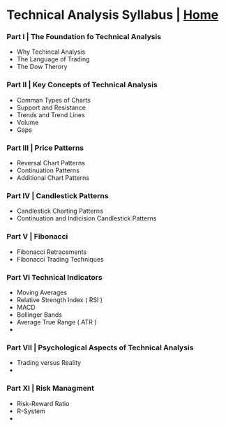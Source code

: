 # Technical Analysis Syllabus | <a href="https://github.com/SanjeevStephan/MySpace-Public/blob/master/Day-Trading.md">Home</a> 
### Part I | The Foundation fo Technical Analysis
* Why Techincal Analysis
* The Language of Trading
* The Dow Therory
### Part II | Key Concepts of Technical Analysis
* Comman Types of Charts
* Support and Resistance
* Trends and Trend Lines
* Volume
* Gaps
### Part III | Price Patterns
* Reversal Chart Patterns
* Continuation Patterns
* Additional Chart Patterns
### Part IV | Candlestick Patterns
* Candlestick Charting Patterns
* Continuation and Indicision Candlestick Patterns
### Part V | Fibonacci
* Fibonacci Retracements
* Fibonacci Trading Techniques
### Part VI Technical Indicators
* Moving Averages
* Relative Strength Index ( RSI )
* MACD
* Bollinger Bands
* Average True Range ( ATR )
*
### Part VII | Psychological Aspects of Technical Analysis
* Trading versus Reality
* 
### Part XI | Risk Managment
* Risk-Reward Ratio
* R-System
* 
